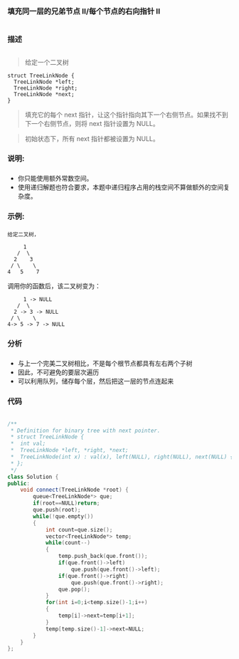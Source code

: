### 填充同一层的兄弟节点 II/每个节点的右向指针 II<h1>
### 描述<h2>
> 给定一个二叉树
```
struct TreeLinkNode {
  TreeLinkNode *left;
  TreeLinkNode *right;
  TreeLinkNode *next;
}
```
> 填充它的每个 next 指针，让这个指针指向其下一个右侧节点。如果找不到下一个右侧节点，则将 next 指针设置为 NULL。  

> 初始状态下，所有 next 指针都被设置为 NULL。

### 说明:<h3>

- 你只能使用额外常数空间。
- 使用递归解题也符合要求，本题中递归程序占用的栈空间不算做额外的空间复杂度。

### 示例:<h4>
```
给定二叉树，

     1
   /  \
  2    3
 / \    \
4   5    7
```
调用你的函数后，该二叉树变为：
```
     1 -> NULL
   /  \
  2 -> 3 -> NULL
 / \    \
4-> 5 -> 7 -> NULL
```
### 分析<h5>
- 与上一个完美二叉树相比，不是每个根节点都具有左右两个子树
- 因此，不可避免的要层次遍历
- 可以利用队列，储存每个层，然后把这一层的节点连起来
### 代码<h6>
```C++
/**
 * Definition for binary tree with next pointer.
 * struct TreeLinkNode {
 *  int val;
 *  TreeLinkNode *left, *right, *next;
 *  TreeLinkNode(int x) : val(x), left(NULL), right(NULL), next(NULL) {}
 * };
 */
class Solution {
public:
    void connect(TreeLinkNode *root) {
        queue<TreeLinkNode*> que;
        if(root==NULL)return;
        que.push(root);
        while(!que.empty())
        {
            int count=que.size();
            vector<TreeLinkNode*> temp;
            while(count--)
            {
                temp.push_back(que.front());
                if(que.front()->left)
                    que.push(que.front()->left);
                if(que.front()->right)
                    que.push(que.front()->right);
                que.pop();
            }
            for(int i=0;i<temp.size()-1;i++)
            {
                temp[i]->next=temp[i+1];
            }
            temp[temp.size()-1]->next=NULL;
        }
    }
};
```

